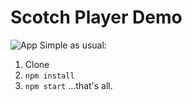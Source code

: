 # Scotch Player Demo
![App](https://cdn.scotch.io/10/WwAKh2uLTwOEF4TUOnik_scotch-player.gif)
Simple as usual:
1) Clone
2) `npm install`
3) `npm start`
...that's all.
